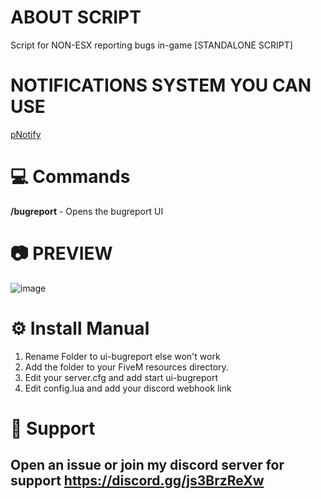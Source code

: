 # ABOUT SCRIPT
Script for NON-ESX reporting bugs in-game
     [STANDALONE SCRIPT]

# NOTIFICATIONS SYSTEM YOU CAN USE
[pNotify](https://forum.cfx.re/t/release-pnotify-in-game-js-notifications-using-noty/20659)

# :computer: Commands
**/bugreport** - Opens the bugreport UI

# 📷 PREVIEW
![image](https://user-images.githubusercontent.com/65540686/117639477-943feb00-b1a1-11eb-9057-3ea411caa88b.png)

# :gear: Install Manual
1. Rename Folder to ui-bugreport else won't work
2. Add the folder to your FiveM resources directory.
3. Edit your server.cfg and add start ui-bugreport
4. Edit config.lua and add your discord webhook link

# :wrench: Support
Open an issue or join my discord server for support
https://discord.gg/js3BrzReXw
---------------------------------------------------
